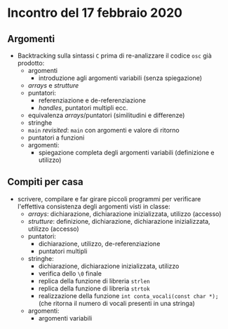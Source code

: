 # Incontro del 17 febbraio 2020

## Argomenti

* Backtracking sulla sintassi `C` prima di re-analizzare il codice `osc` già prodotto:
  * argomenti
    * introduzione agli argomenti variabili (senza spiegazione)
  * *arrays* e *strutture*
  * puntatori:
    * referenziazione e de-referenziazione
    * *handles*, puntatori multipli ecc.
  * equivalenza *arrays*/puntatori (similitudini e differenze)
  * stringhe
  * `main` *revisited*: `main` con argomenti e valore di ritorno
  * puntatori a funzioni
  * argomenti:
    * spiegazione completa degli argomenti variabili (definizione e utilizzo)

## Compiti per casa

* scrivere, compilare e far girare piccoli programmi per verificare l'effettiva consistenza
  degli argomenti visti in classe:
  * *arrays*: dichiarazione, dichiarazione inizializzata, utilizzo (accesso)
  * *strutture*: definizione, dichiarazione, dichiarazione inizializzata, utilizzo (accesso)
  * puntatori:
    * dichiarazione, utilizzo, de-referenziazione
    * puntatori multipli
  * stringhe:
    * dichiarazione, dichiarazione inizializzata, utilizzo
    * verifica dello `\0` finale
    * replica della funzione di libreria `strlen`
    * replica della funzione di libreria `strtok`
    * realizzazione della funzione `int conta_vocali(const char *);` (che ritorna il numero di vocali presenti in una stringa)
  * argomenti:
    * argomenti variabili
